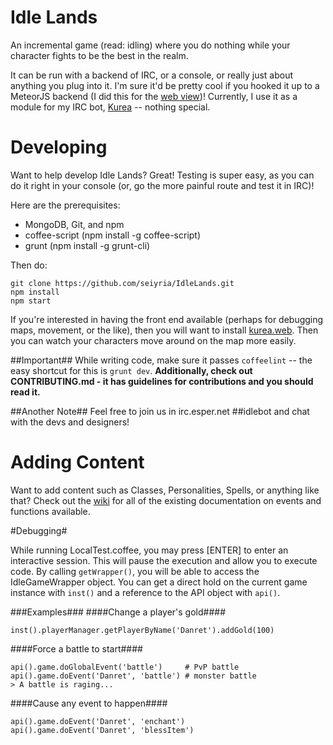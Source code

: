 Idle Lands
=========

An incremental game (read: idling) where you do nothing while your character fights to be the best in the realm. 

It can be run with a backend of IRC, or a console, or really just about anything you plug into it. I'm sure it'd be pretty cool if you hooked it up to a MeteorJS backend (I did this for the [web view](http://kurea.link/idle))! Currently, I use it as a module for my IRC bot, [Kurea](https://github.com/kellyirc/kurea) -- nothing special.

Developing
==========

Want to help develop Idle Lands? Great! Testing is super easy, as you can do it right in your console (or, go the more painful route and test it in IRC)!

Here are the prerequisites:

* MongoDB, Git, and npm
* coffee-script (npm install -g coffee-script)
* grunt (npm install -g grunt-cli)

Then do:

```
git clone https://github.com/seiyria/IdleLands.git
npm install
npm start
```

If you're interested in having the front end available (perhaps for debugging maps, movement, or the like), then you will want to install [kurea.web](https://github.com/kellyirc/kurea.web). Then you can watch your characters move around on the map more easily.

##Important##
While writing code, make sure it passes `coffeelint` -- the easy shortcut for this is `grunt dev`. **Additionally, check out CONTRIBUTING.md - it has guidelines for contributions and you should read it.**

##Another Note##
Feel free to join us in irc.esper.net ##idlebot and chat with the devs and designers!

Adding Content
==============

Want to add content such as Classes, Personalities, Spells, or anything like that? Check out the [wiki](https://github.com/seiyria/IdleLands/wiki) for all of the existing documentation on events and functions available.

#Debugging#

While running LocalTest.coffee, you may press [ENTER] to enter an interactive session. This will pause the execution and allow you to execute code. By calling `getWrapper()`, you will be able to access the IdleGameWrapper object. You can get a direct hold on the current game instance with `inst()` and a reference to the API object with `api()`.

###Examples###
####Change a player's gold####
```
inst().playerManager.getPlayerByName('Danret').addGold(100)
```

####Force a battle to start####
```
api().game.doGlobalEvent('battle')     # PvP battle
api().game.doEvent('Danret', 'battle') # monster battle
> A battle is raging...
```

####Cause any event to happen####
```
api().game.doEvent('Danret', 'enchant')
api().game.doEvent('Danret', 'blessItem')
```
